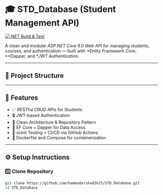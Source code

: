 # 🎓 STD_Database (Student Management API)

[![.NET Build & Test](https://github.com/hammadarshad2k25/STD_Database/actions/workflows/dotnet.yml/badge.svg)](https://github.com/hammadarshad2k25/STD_Database/actions/workflows/dotnet.yml)

A clean and modular *ASP.NET Core 9.0 Web API* for managing students, courses, and authentication — built with *Entity Framework Core, **Dapper, and **JWT Authentication*.

---

## 🧱 Project Structure

---

## 🚀 Features
- ✅ RESTful CRUD APIs for Students
- 🔒 JWT-based Authentication
- 🧩 Clean Architecture & Repository Pattern
- 🐘 EF Core + Dapper for Data Access
- 🧪 xUnit Testing + CI/CD via GitHub Actions
- 🐳 Dockerfile and Compose for containerization

---

## ⚙️ Setup Instructions

### 1️⃣ Clone Repository
```bash
git clone https://github.com/hammadarshad2k25/STD_Database.git
cd STD_Database
